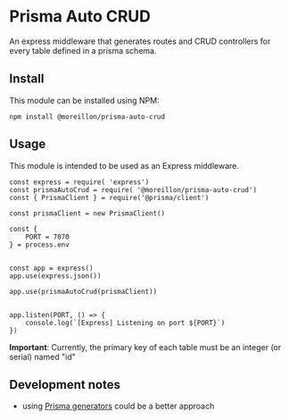 # Prisma Auto CRUD

An express middleware that generates routes and CRUD controllers for every table defined in a prisma schema.

## Install

This module can be installed using NPM:

```
npm install @moreillon/prisma-auto-crud
```

## Usage

This module is intended to be used as an Express middleware.

```
const express = require( 'express')
const prismaAutoCrud = require( '@moreillon/prisma-auto-crud')
const { PrismaClient } = require('@prisma/client')

const prismaClient = new PrismaClient()

const {
    PORT = 7070
} = process.env


const app = express()
app.use(express.json())

app.use(prismaAutoCrud(prismaClient))


app.listen(PORT, () => {
    console.log(`[Express] Listening on port ${PORT}`)
})
```

**Important**: Currently, the primary key of each table must be an integer (or serial) named "id"

## Development notes

- using [Prisma generators](https://github.com/YassinEldeeb/create-prisma-generator) could be a better approach
